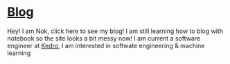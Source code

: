 [Blog](blog/)
================

<!-- WARNING: THIS FILE WAS AUTOGENERATED! DO NOT EDIT! -->

Hey! I am Nok, click here to see my blog! I am still learning how to
blog with notebook so the site looks a bit messy now! I am current a
software engineer at [Kedro](kedro.org), I am interested in softwate
engineering & machine learning
